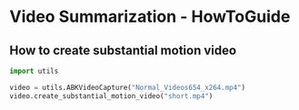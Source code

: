 # Video Summarization - HowToGuide

## How to create substantial motion video

```python
import utils

video = utils.ABKVideoCapture("Normal_Videos654_x264.mp4")
video.create_substantial_motion_video("short.mp4")
```